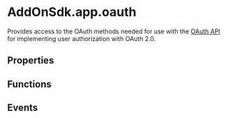 # AddOnSdk.app.oauth
Provides access to the OAuth methods needed for use with the [OAuth API](../../develop/) for implementing user authorization with OAuth 2.0.

## Properties

## Functions

## Events
